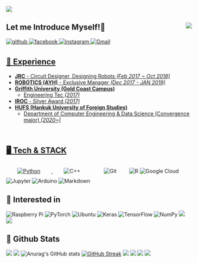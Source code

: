 <img src="https://capsule-render.vercel.app/api?type=waving&color=FCB6D0&height=200&section=header&text=Welcome%20to%20Bigbread's%20Github&animation=scaleIn&fontSize=48&fontColor=f7f5f5" />
<div align="right">
<img src="https://komarev.com/ghpvc/?username=Daehyun-Bigbread&&style=flat-square" align="right" />
</a>
<div align="left">

## Let me Introduce Myself!👋

<div sttyle='float:left'>
<a href="https://Daehyun-Bigbread.github.io" target="_blank">
<img src=https://img.shields.io/badge/github-%2324292e.svg?&style=for-the-badge&logo=github&logoColor=white alt=github style="margin-bottom: 5px;" />
</a>
<a href="https://www.facebook.com/bigdarkgold" target="_blank">
<img src=https://img.shields.io/badge/facebook-%232E87FB.svg?&style=for-the-badge&logo=facebook&logoColor=white alt=facebook style="margin-bottom: 5px;" />
</a>
<a href="https://www.instagram.com/dolphin._.bigbread" target="_blank">
<img src=https://img.shields.io/badge/instagram-%23000000.svg?&style=for-the-badge&logo=instagram&logoColor=white&color=dd2a7b alt=instagram style="margin-bottom: 5px;" />
</a>
<a href="bigdarkgold@gmail.com">
<img alt="Gmail" src="https://img.shields.io/badge/Gmail-D14836?style=for-the-badge&logo=gmail&logoColor=white" />



## 💫 Experience
- **JRC** - Circuit Designer, Designing Robots *(Feb 2017 ~ Oct 2018)*
- **ROBOTICS (AYH)** - Exclusive Manager *(Dec 2017 - JAN 2019)*
- **Griffith University (Gold Coast Campus)**
  - Engineering Tec *(2017)*
- **IROC** - Silver Award *(2017)*
- **HUFS (Hankuk University of Foreign Studies)**
  - Department of Computer Engineering & Data Science (Convergence major) *(2020~)* 
<br/>  

## 🖥️ Tech & STACK

<div sttyle='float:left'>
<img alt="Python" src="https://img.shields.io/badge/python%20-%2314354C.svg?&style=for-the-badge&logo=python&logoColor=white" style="height: auto; margin-left: 20px; margin-right: 20px; padding: 10px;"/>
</a>
<img alt="C++" src="https://img.shields.io/badge/c++%20-%2300599C.svg?&style=for-the-badge&logo=c%2B%2B&ogoColor=white" style="height: auto; margin-left: 20px; margin-right: 20px; padding: 10px;"/>
</a>
<img alt="Git" src="https://img.shields.io/badge/git%20-%23F05033.svg?&style=for-the-badge&logo=git&logoColor=white" style="height: auto; margin-left: 20px; margin-right: 20px; padding: 10px;"/>
</a>
<img alt="R" src="https://img.shields.io/badge/r-%23276DC3.svg?&style=for-the-badge&logo=r&logoColor=white"/>
</a>
<img alt="Google Cloud" src="https://img.shields.io/badge/Google%20Cloud%20-%234285F4.svg?&style=for-the-badge&logo=google-cloud&logoColor=white"/>
</a>
<img alt="Jupyter" src="https://img.shields.io/badge/Jupyter%20-%23F37626.svg?&style=for-the-badge&logo=Jupyter&logoColor=white" />
</a>
<img alt="Arduino" src="https://img.shields.io/badge/-Arduino-00979D?style=for-the-badge&logo=Arduino&logoColor=white"/>
</a>
<img alt="Markdown" src="https://img.shields.io/badge/markdown-%23000000.svg?&style=for-the-badge&logo=markdown&logoColor=white"/>

## 🤔 Interested in
<div sttyle='float:left'>
<img alt="Raspberry Pi" src="https://img.shields.io/badge/-Raspberry%20Pi-C51A4A?style=for-the-badge&logo=Raspberry-Pi"/>
</a>
<img alt="PyTorch" src="https://img.shields.io/badge/PyTorch%20-%23EE4C2C.svg?&style=for-the-badge&logo=PyTorch&logoColor=white" />
</a>
<img alt="Ubuntu" src="https://img.shields.io/badge/Ubuntu-E95420?style=for-the-badge&logo=ubuntu&logoColor=white" />
</a>
<img alt="Keras" src="https://img.shields.io/badge/Keras%20-%23D00000.svg?&style=for-the-badge&logo=Keras&logoColor=white"/>
</a>
<img alt="TensorFlow" src="https://img.shields.io/badge/TensorFlow%20-%23FF6F00.svg?&style=for-the-badge&logo=TensorFlow&logoColor=white" />
</a>
<img alt="NumPy" src="https://img.shields.io/badge/numpy%20-%23013243.svg?&style=for-the-badge&logo=numpy&logoColor=white" />
</a>
<img src="https://img.shields.io/badge/linux-FCC624?style=for-the-badge&logo=linux&logoColor=black">
</a>
<img src="https://img.shields.io/badge/opencv-5C3EE8?style=for-the-badge&logo=opencv&logoColor=black">
<br/>  

## 🌱 Github Stats  
![](http://github-profile-summary-cards.vercel.app/api/cards/profile-details?username=Daehyun-Bigbread&theme=tokyonight)
![](http://github-profile-summary-cards.vercel.app/api/cards/productive-time?username=Daehyun-Bigbread&theme=tokyonight&utcOffset=9)
![Anurag's GitHub stats](https://github-readme-stats.vercel.app/api?username=Daehyun-Bigbread&show_icons=true&theme=tokyonight&hide_border=true)
[![GitHub Streak](https://github-readme-streak-stats.herokuapp.com/?user=Daehyun-Bigbread&theme=tokyonight&hide_border=true)](https://git.io/streak-stats)
![](http://github-profile-summary-cards.vercel.app/api/cards/repos-per-language?username=vn7n24fzkq&theme=nord_bright)
![](http://github-profile-summary-cards.vercel.app/api/cards/most-commit-language?username=vn7n24fzkq&theme=nord_bright)
![](http://github-profile-summary-cards.vercel.app/api/cards/stats?username=vn7n24fzkq&theme=nord_bright&)
![](http://github-profile-summary-cards.vercel.app/api/cards/productive-time?username=vn7n24fzkq&theme=nord_bright&utcOffset=8)
<!--
**Daehyun-Bigbread/Daehyun-Bigbread** is a ✨ _special_ ✨ repository because its `README.md` (this file) appears on your GitHub profile.

Here are some ideas to get you started:

- 🔭 I’m currently working on ...
- 🌱 I’m currently learning ...
- 👯 I’m looking to collaborate on ...
- 🤔 I’m looking for help with ...
- 💬 Ask me about ...
- 📫 How to reach me: ...
- 😄 Pronouns: ...
- ⚡ Fun fact: ...
-->
